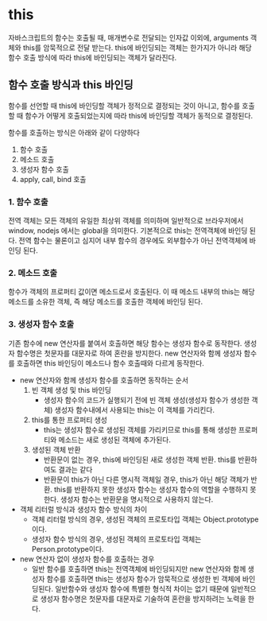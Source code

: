 # this

자바스크립트의 함수는 호출될 때, 매개변수로 전달되는 인자값 이외에, arguments 객체와 this를 암묵적으로 전달 받는다. this에 바인딩되는 객체는 한가지가 아니라 해당 함수 호출 방식에 따라 this에 바인딩되는 객체가 달라진다.

## 함수 호출 방식과 this 바인딩

함수를 선언할 때 this에 바인딩할 객체가 정적으로 결정되는 것이 아니고, 함수를 호출할 때 함수가 어떻게 호출되었는지에 따라 this에 바인딩할 객체가 동적으로 결정된다.

함수를 호출하는 방식은 아래와 같이 다양하다

1. 함수 호출
2. 메소드 호출
3. 생성자 함수 호출
4. apply, call, bind 호출

### 1. 함수 호출

전역 객체는 모든 객체의 유일한 최상위 객체를 의미하며 일반적으로 브라우저에서 window, nodejs 에서는 global을 의미한다. 기본적으로 this는 전역객체에 바인딩 된다. 전역 함수는 물론이고 심지어 내부 함수의 경우에도 외부함수가 아닌 전역객체에 바인딩 된다.

### 2. 메소드 호출

함수가 객체의 프로퍼티 값이면 메소드로서 호출된다. 이 때 메소드 내부의 this는 해당 메소드를 소유한 객체, 즉 해당 메소드를 호출한 객체에 바인딩 된다.

### 3. 생성자 함수 호출

기존 함수에 new 연산자를 붙여서 호출하면 해당 함수는 생성자 함수로 동작한다. 생성자 함수명은 첫문자를 대문자로 하여 혼란을 방지한다. new 연산자와 함께 생성자 함수를 호출하면 this 바인딩이 메소드나 함수 호출때와 다르게 동작한다.

- new 연산자와 함께 생성자 함수를 호출하면 동작하는 순서
  1. 빈 객체 생성 및 this 바인딩
     - 생성자 함수의 코드가 실행되기 전에 빈 객체 생성(생성자 함수가 생성한 객체) 생성자 함수내에서 사용되는 this는 이 객체를 가리킨다.
  2. this를 통한 프로퍼티 생성
     - this는 생성자 함수로 생성된 객체를 가리키므로 this를 통해 생성한 프로퍼티와 메소드는 새로 생성된 객체에 추가된다.
  3. 생성된 객체 반환
     - 반환문이 없는 경우, this에 바인딩된 새로 생성한 객체 반환. this를 반환하여도 결과는 같다
     - 반환문이 this가 아닌 다른 명시적 객체일 경우, this가 아닌 해당 객체가 반환. this를 반환하지 못한 생성자 함수는 생성자 함수의 역할을 수행하지 못한다. 생성자 함수는 반환문을 명시적으로 사용하지 않는다.
- 객체 리터럴 방식과 생성자 함수 방식의 차이
  - 객체 리터럴 방식의 경우, 생성된 객체의 프로토타입 객체는 Object.prototype이다.
  - 생성자 함수 방식의 경우, 생성된 객체의 프로토타입 객체는 Person.prototype이다.
- new 연산자 없이 생성자 함수를 호출하는 경우
  - 일반 함수를 호출하면 this는 전역객체에 바인딩되지만 new 연산자와 함께 생성자 함수를 호출하면 this는 생성자 함수가 암묵적으로 생성한 빈 객체에 바인딩된다. 일반함수와 생성자 함수에 특별한 형식적 차이는 없기 때문에 일반적으로 생성자 함수명은 첫문자를 대문자로 기술하여 혼란을 방지하려는 노력을 한다.
